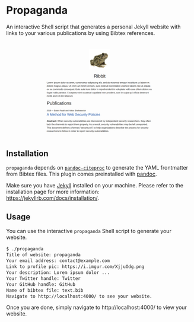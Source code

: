 # Propaganda

An interactive Shell script that generates a personal Jekyll website with links to your various publications by using Bibtex references.

![](propaganda.png)

## Installation

`propaganda` depends on [`pandoc-citeproc`](https://github.com/jgm/pandoc-citeproc) to generate the YAML frontmatter from Bibtex files. This plugin comes preinstalled with [pandoc](https://pandoc.org/).

Make sure you have [Jekyll](https://jekyllrb.com/) installed on your machine. Please refer to the installation page for more information: https://jekyllrb.com/docs/installation/.

## Usage

You can use the interactive `propaganda` Shell script to generate your website.

```
$ ./propaganda 
Title of website: propaganda
Your email address: contact@example.com
Link to profile pic: https://i.imgur.com/XjjuOdg.png
Your description: Lorem ipsum dolor ...
Your Twitter handle: Twitter
Your GitHub handle: GitHub
Name of bibtex file: text.bib
Navigate to http://localhost:4000/ to see your website.
```

Once you are done, simply navigate to http://localhost:4000/ to view your website.
